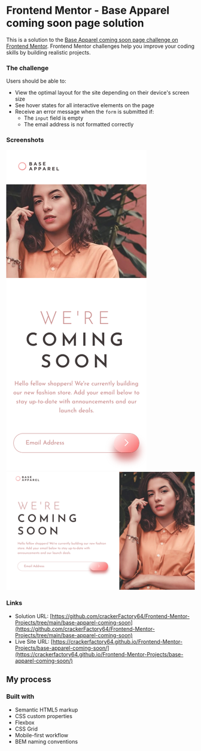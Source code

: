 # Frontend Mentor - Base Apparel coming soon page solution

This is a solution to the [Base Apparel coming soon page challenge on Frontend Mentor](https://www.frontendmentor.io/challenges/base-apparel-coming-soon-page-5d46b47f8db8a7063f9331a0). Frontend Mentor challenges help you improve your coding skills by building realistic projects.

### The challenge

Users should be able to:

- View the optimal layout for the site depending on their device's screen size
- See hover states for all interactive elements on the page
- Receive an error message when the `form` is submitted if:
  - The `input` field is empty
  - The email address is not formatted correctly

### Screenshots

![](./mobile.png)
![](./desktop.png)

### Links

- Solution URL: [https://github.com/crackerFactory64/Frontend-Mentor-Projects/tree/main/base-apparel-coming-soon](https://github.com/crackerFactory64/Frontend-Mentor-Projects/tree/main/base-apparel-coming-soon)
- Live Site URL: [https://crackerfactory64.github.io/Frontend-Mentor-Projects/base-apparel-coming-soon/](https://crackerfactory64.github.io/Frontend-Mentor-Projects/base-apparel-coming-soon/)

## My process

### Built with

- Semantic HTML5 markup
- CSS custom properties
- Flexbox
- CSS Grid
- Mobile-first workflow
- BEM naming conventions
